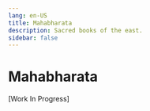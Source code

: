 ```yaml
---
lang: en-US
title: Mahabharata
description: Sacred books of the east.
sidebar: false
---
```


# Mahabharata
[Work In Progress]